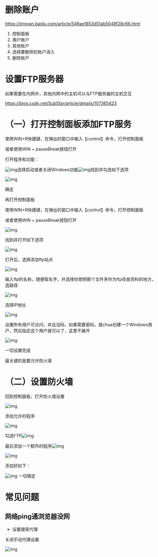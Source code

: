 # 删除账户

https://jingyan.baidu.com/article/546ae1853d51ab5048f28c66.html

1. 控制面板
2. 用户账户
3. 其他账户
4. 选择要删除的账户进入
5. 删除账户

# 设置FTP服务器

如果需要在内网中，其他内网中的主机可以与FTP服务器的主机交互

https://blog.csdn.net/SubStar/article/details/107365423



# （一）打开控制面板添加FTP服务

使用WIN+R快捷键，在弹出的窗口中输入【control】命令，打开控制面板

或者使用WIN + pauseBreak按钮打开

打开程序和功能：

![img](https://cdn.nlark.com/yuque/0/2022/png/21986264/1650168643378-3657dd91-94dc-4fd3-8fe6-d20b93d506c3.png)选择启动或者关闭Windows功能![img](https://cdn.nlark.com/yuque/0/2022/png/21986264/1650168658353-a6229842-5526-4cef-a42e-c5395daf85f0.png)找到并勾选如下选项

![img](https://cdn.nlark.com/yuque/0/2022/png/21986264/1650168667252-9ac6e0a0-da59-4039-88fd-477b2d4bd83b.png)

确定

再打开控制面板

使用WIN+R快捷键，在弹出的窗口中输入【control】命令，打开控制面板

或者使用WIN + pauseBreak按钮打开

![img](https://cdn.nlark.com/yuque/0/2022/png/21986264/1650168680331-ff4ec69f-ee83-4897-b93c-b5bae2c58053.png)

找到并打开如下选项

![img](https://cdn.nlark.com/yuque/0/2022/png/21986264/1650168691709-e3aa1450-22e6-42ec-a6b4-2d1309aff3bf.png)

打开后，选择添加ftp站点

![img](https://cdn.nlark.com/yuque/0/2022/png/21986264/1650168701221-10f1e963-6423-4159-abe4-5ef4e9759442.png)

输入ftp的名称，随便取名字，并选择你想把那个文件夹作为ftp存放资料的地方，选路径

![img](https://cdn.nlark.com/yuque/0/2022/png/21986264/1650168711455-a9f7283a-25e2-4b3c-b9f8-14f29845fafc.png)

选择IP地址

![img](https://cdn.nlark.com/yuque/0/2022/png/21986264/1650168724727-b0fed3ef-e194-475f-920f-d22221479040.png)

设置所有用户可访问，并且没码，如果需要密码，就chua创建一个Windows用户，然后指定这个用户就可以了，这里不展开

![img](https://cdn.nlark.com/yuque/0/2022/png/21986264/1650168741537-4bf711dd-addb-41e5-9965-23d83b3e8ff7.png)

一切设置完成

最关键的是要允许防火墙

# （二）设置防火墙

回到控制面板，打开防火墙设置

![img](https://cdn.nlark.com/yuque/0/2022/png/21986264/1650168752405-ecb78e15-86ee-4c4c-bb58-7bde0d5abe0e.png)

添加允许的程序

![img](https://cdn.nlark.com/yuque/0/2022/png/21986264/1650168764378-a83e6561-bb88-42dc-a629-89c61923bf5f.png)

勾选FTP![img](https://cdn.nlark.com/yuque/0/2022/png/21986264/1650168779127-f6072816-f2b2-43ab-82c6-afbf56544bdc.png)



最后添加一个额外的程序![img](https://cdn.nlark.com/yuque/0/2022/png/21986264/1650168794399-47cce883-a963-4e5f-9889-3d112fdda75d.png)

![img](https://cdn.nlark.com/yuque/0/2022/png/21986264/1650168798577-e77fbccd-b0ea-47b3-b74f-5af07802b021.png)

添加好如下：

![img](https://cdn.nlark.com/yuque/0/2022/png/21986264/1650168822746-ce6ac3ae-869d-4338-ab49-b676e3e7259d.png)
 一切搞定

# 常见问题

## 网络ping通浏览器没网

- 设置搜索代理

关闭手动代理设置

![img](https://cdn.nlark.com/yuque/0/2022/png/21986264/1657852457069-28711a57-49ba-4f8e-a957-ec0e94834d67.png)

# 
